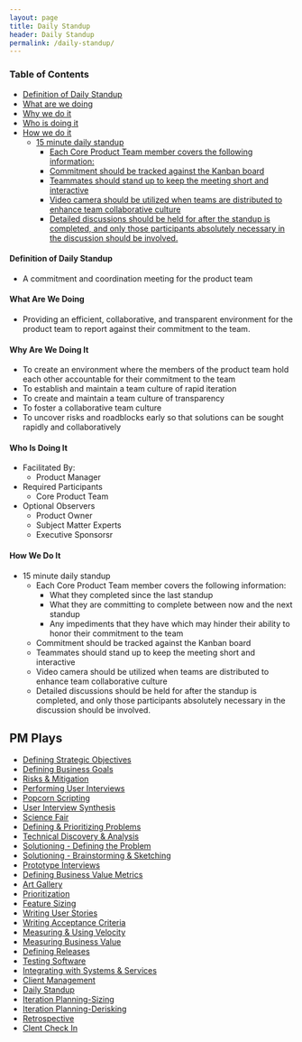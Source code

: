 ```yaml
---
layout: page
title: Daily Standup
header: Daily Standup
permalink: /daily-standup/
---
```

<div class="row">
    <div class="col-md-3">
        <div class="toc">
            <h3>Table of Contents</h3>
                <ul>
                    <li>
                        <a href="#DS-Definition">
                            Definition of Daily Standup
                        </a>
                    </li>
                    <li>
                        <a href="#DS-What">
                            What are we doing
                        </a>
                    </li>
                    <li>
                        <a href="#DS-Why">
                            Why we do it
                        </a>
                    </li>
                    <li>
                        <a href="#DS-Who">
                            Who is doing it
                        </a>
                    </li>
                    <li>
                        <a href="#DS-How">
                            How we do it
                        </a>
                            <ul>
                                <li>
                                    <a href="#DS-Minute">15 minute daily standup</a>
                                    <ul>
                                        <li>
                                            <a href="#DS-Each">Each Core Product Team member covers the following  information:</a>
                                        </li>
                                        <li>
                                            <a href="#DS-Commitment">
                                            Commitment should be tracked against the  Kanban board</a>
                                        </li>
                                        <li>
                                            <a href="#DS-Teammates">Teammates should stand up to keep the meeting short and interactive</a>
                                        </li>
                                        <li>
                                            <a href="#DS-Video">Video camera should be utilized when teams are distributed to enhance team collaborative culture</a>
                                        </li>
                                        <li>
                                            <a href="#DS-Detailed">Detailed discussions should be held for after the standup is completed, and only those participants absolutely necessary in the discussion should be involved.</a>
                                        </li>
                                    </ul>
                                </li>
                            </ul>
                        </li>
                   </ul>
        </div>
    </div>
    <div class="col-md-6">
    <h4 class="DS-What" id="DS-What">
            Definition of Daily Standup
        </h4>
        <ul>
            <li>
                A commitment and coordination meeting for the product team
            </li>
        </ul>
        <h4 class="DS-What" id="DS-What">
            What Are We Doing
        </h4>
	<ul>
        <li>Providing an efficient, collaborative, and transparent environment for the product team to report against their commitment to the team.  </li>
	</ul>
        <h4 class="DS-Why" id="DS-Why">
            Why Are We Doing It
        </h4>
    <ul>
        <li>To create an environment where the members of the product team hold each other accountable for their commitment to the team</li>
        <li>To establish and maintain a team culture of rapid iteration</li>
        <li>To create and maintain a team culture of transparency</li>
        <li>To foster a collaborative team culture</li>
        <li>To uncover risks and roadblocks early so that solutions can be sought rapidly and collaboratively</li>
	</ul>
        <h4 class="DS-Who" id="DS-Who">
            Who Is Doing It
        </h4>
        <ul>
            <li>Facilitated By:
                <ul>
                    <li>Product Manager</li>
                </ul>
            </li>
            <li>Required Participants
                <ul>
                    <li>Core Product Team </li>
                </ul>
            </li>
            <li>Optional Observers
                <ul>
                    <li>Product Owner</li>
                    <li>Subject Matter Experts</li>
                    <li>Executive Sponsorsr</li>
                </ul>
            </li>
        </ul>
<h4 class="DS-How" id="DS-How">
    How We Do It
</h4>
<ul>
    <li class="DS-Minute" id="DS-Minute">15 minute daily standup
        <ul>
            <li class="DS-Each" id="DS-Each">Each Core Product Team member covers the following  information:
                <ul>
                    <li>What they completed since the last standup</li>
                    <li>What they are committing to complete between now and the next standup</li>
                    <li>Any impediments that they have which may hinder their ability to honor their commitment to the team</li>
                </ul>
            </li>
            <li class="DS-Commitment" id="DS-Commitment">Commitment should be tracked against the  Kanban board</li>
            <li class="DS-Teammates" id="DS-Teammates">Teammates should stand up to keep the meeting short and interactive</li>
            <li class="DS-Video" id="DS-Video">Video camera should be utilized when teams are distributed to enhance team collaborative culture</li>
            <li class="DS-Detailed" id="DS-Detailed">Detailed discussions should be held for after the standup is completed, and only those participants absolutely necessary in the discussion should be involved.</li>
        </ul>
    </li>
</ul>
    </div>
    <div class="col-md-3">
        <div class="sideLinks">
            <h2>PM Plays</h2>
                <ul>
                    <li><a href="{{ site.baseurl }}/strategic-objectives">Defining Strategic Objectives</a></li>
                    <li><a href="{{ site.baseurl }}/business-goals">Defining Business Goals</a></li>
                    <li><a href="{{ site.baseurl }}/risks-mitigation">Risks &amp; Mitigation</a></li>
                    <li><a href="{{ site.baseurl }}/user-interviews">Performing User Interviews</a></li>
                    <li><a href="{{ site.baseurl }}/popcorn-scripting">Popcorn Scripting</a></li>
                    <li><a href="{{ site.baseurl }}/interview-synthesis">User Interview Synthesis</a></li>
                    <li><a href="{{ site.baseurl }}/science-fair">Science Fair</a></li>
                    <li><a href="{{ site.baseurl }}/defining-problems">Defining &amp; Prioritizing Problems</a></li>
                    <li><a href="{{ site.baseurl }}/technical-discovery">Technical Discovery &amp; Analysis</a></li>
                    <li><a href="{{ site.baseurl }}/solutioning-problem">Solutioning - Defining the Problem</a></li>
                    <li><a href="{{ site.baseurl }}/solutioning-sketching">Solutioning - Brainstorming &amp; Sketching</a></li>
                    <li><a href="{{ site.baseurl }}/prototype-interviews">Prototype Interviews</a></li>
                    <li><a href="{{ site.baseurl }}/business-metrics">Defining Business Value Metrics</a></li>
                    <li><a href="{{ site.baseurl }}/art-gallery">Art Gallery</a></li>
                    <li><a href="{{ site.baseurl }}/prioritization">Prioritization</a></li>
                    <li><a href="{{ site.baseurl }}/feature-sizing">Feature Sizing</a></li>
                    <li><a href="{{ site.baseurl }}/user-stories">Writing User Stories</a></li>
                    <li><a href="{{ site.baseurl }}/acceptance-criteria">Writing Acceptance Criteria</a></li>
                    <li><a href="{{ site.baseurl }}/measuring-velocity">Measuring &amp; Using Velocity</a></li>
                    <li><a href="{{ site.baseurl }}/measuring-value">Measuring Business Value</a></li>
                    <li><a href="{{ site.baseurl }}/defining-releases">Defining Releases</a></li>
                    <li><a href="{{ site.baseurl }}/testing-software">Testing Software</a></li>
                    <li><a href="{{ site.baseurl }}/system-services">Integrating with Systems &amp; Services</a></li>
                    <li><a href="{{ site.baseurl }}/client-management">Client Management</a></li>
                    <li><a href="{{ site.baseurl }}/daily-standup">Daily Standup</a></li>
                    <li><a href="{{ site.baseurl }}/sizing">Iteration Planning-Sizing</a></li>
                    <li><a href="{{ site.baseurl }}/derisking">Iteration Planning-Derisking</a></li>
                    <li><a href="{{ site.baseurl }}/retrospective">Retrospective</a></li>
                    <li><a href="{{ site.baseurl }}/check-in">Clent Check In</a></li>
                </ul>
          </div>
    </div>
</div>
